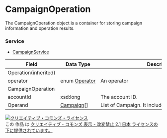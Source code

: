 # CampaignOperation
The CampaignOperation object is a container for storing campaign information and operation results.
### Service
+ [CampaignService](../services/CampaignService.md)

| Field | Data Type | Description | Restriction | 
|---|---|---|---|
| Operation(inherited)||||
| operator| enum <a href="./Operator.md">Operator</a>| An operator| Req |
| CampaignOperation||||
| accountId| xsd:long| The account ID.| Req |
| Operand| <a href="./Campaign.md">Campaign</a>[]| List of Campaign. It includes Campaign information.| Req |
<a rel="license" href="http://creativecommons.org/licenses/by-nd/2.1/jp/"><img alt="クリエイティブ・コモンズ・ライセンス" style="border-width:0" src="https://i.creativecommons.org/l/by-nd/2.1/jp/88x31.png" /></a><br />この 作品 は <a rel="license" href="http://creativecommons.org/licenses/by-nd/2.1/jp/">クリエイティブ・コモンズ 表示 - 改変禁止 2.1 日本 ライセンスの下に提供されています。</a>
